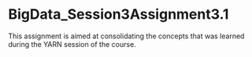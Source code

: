 # BigData_Session3Assignment3.1
This assignment is aimed at consolidating the concepts that was learned during the YARN session of the course.
